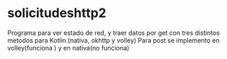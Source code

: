 # solicitudeshttp2
Programa para ver estado de red, y traer datos por get con tres distintos metodos para Kotlin.(nativa, okhttp y volley)
Para post se implemento en volley(funciona ) y en nativa(no funciona)
